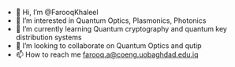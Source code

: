 - 👋 Hi, I’m @FarooqKhaleel
- 👀 I’m interested in Quantum Optics, Plasmonics, Photonics
- 🌱 I’m currently learning Quantum cryptography and quantum key distribution systems
- 💞️ I’m looking to collaborate on Quantum Optics and qutip
- 📫 How to reach me farooq.a@coeng.uobaghdad.edu.iq

<!---
FarooqKhaleel/FarooqKhaleel is a ✨ special ✨ repository because its `README.md` (this file) appears on your GitHub profile.
You can click the Preview link to take a look at your changes.
--->
